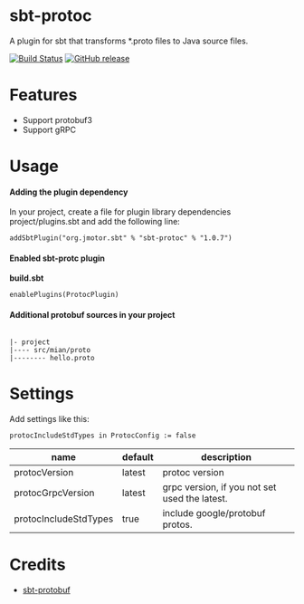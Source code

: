 # sbt-protoc

A plugin for sbt that transforms *.proto files to Java source files.

[![Build Status](https://travis-ci.org/aiyanbo/sbt-protoc.svg?branch=master)](https://travis-ci.org/aiyanbo/sbt-protoc)
[![GitHub release](https://img.shields.io/github/release/aiyanbo/sbt-protoc.svg)](https://github.com/aiyanbo/sbt-protoc/releases/latest) 

# Features

- Support protobuf3
- Support gRPC

# Usage

#### Adding the plugin dependency

In your project, create a file for plugin library dependencies project/plugins.sbt and add the following line:

```
addSbtPlugin("org.jmotor.sbt" % "sbt-protoc" % "1.0.7")
```

#### Enabled sbt-protc plugin

**build.sbt**

```
enablePlugins(ProtocPlugin)
```

#### Additional protobuf sources in your project

```

|- project
|---- src/mian/proto
|-------- hello.proto

```

# Settings

Add settings like this:

```
protocIncludeStdTypes in ProtocConfig := false
```

| name | default | description |
| --- | --- | --- |
| protocVersion | latest | protoc version
| protocGrpcVersion | latest | grpc version, if you not set used the latest.
| protocIncludeStdTypes | true | include google/protobuf protos.

# Credits

- [sbt-protobuf](https://github.com/sbt/sbt-protobuf)
